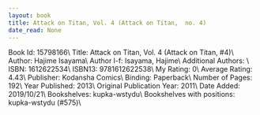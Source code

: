 ```yaml
---
layout: book
title: Attack on Titan, Vol. 4 (Attack on Titan,  no. 4)
date_read: None
---
```


Book Id: 15798166\ 
Title: Attack on Titan, Vol. 4 (Attack on Titan, #4)\ 
Author: Hajime Isayama\ 
Author l-f: Isayama, Hajime\ 
Additional Authors: \ 
ISBN: 1612622534\ 
ISBN13: 9781612622538\ 
My Rating: 0\ 
Average Rating: 4.43\ 
Publisher: Kodansha Comics\ 
Binding: Paperback\ 
Number of Pages: 192\ 
Year Published: 2013\ 
Original Publication Year: 2011\ 
Date Added: 2019/10/21\ 
Bookshelves: kupka-wstydu\ 
Bookshelves with positions: kupka-wstydu (#575)\ 

